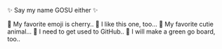 
✨ Say my name GOSU either ✨ 

🍒 My favorite emoji is cherry..
🧠 I like this one, too...
🐹 My favorite cutie animal...
🌠 I need to get used to GitHub.. 
🦕 I will make a green go board, too..
